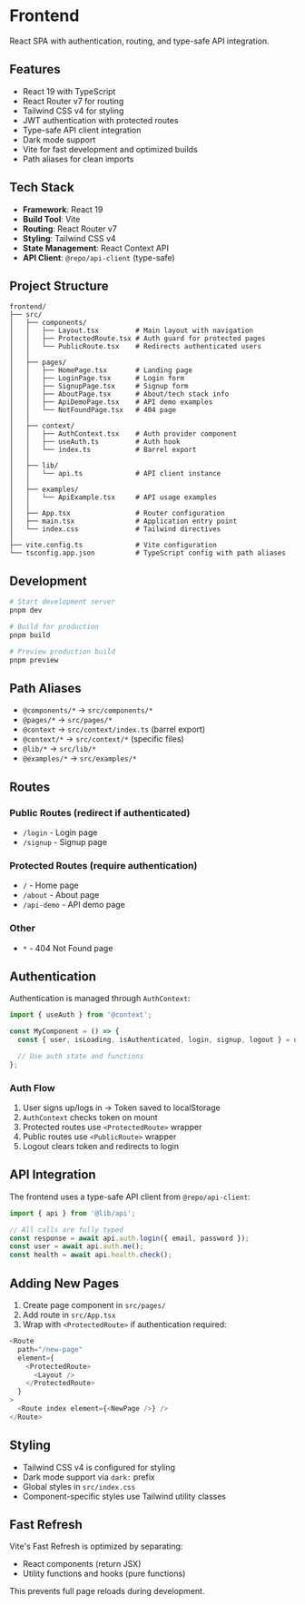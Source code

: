 # Frontend

React SPA with authentication, routing, and type-safe API integration.

## Features

- React 19 with TypeScript
- React Router v7 for routing
- Tailwind CSS v4 for styling
- JWT authentication with protected routes
- Type-safe API client integration
- Dark mode support
- Vite for fast development and optimized builds
- Path aliases for clean imports

## Tech Stack

- **Framework**: React 19
- **Build Tool**: Vite
- **Routing**: React Router v7
- **Styling**: Tailwind CSS v4
- **State Management**: React Context API
- **API Client**: `@repo/api-client` (type-safe)

## Project Structure

```
frontend/
├── src/
│   ├── components/
│   │   ├── Layout.tsx         # Main layout with navigation
│   │   ├── ProtectedRoute.tsx # Auth guard for protected pages
│   │   └── PublicRoute.tsx    # Redirects authenticated users
│   │
│   ├── pages/
│   │   ├── HomePage.tsx       # Landing page
│   │   ├── LoginPage.tsx      # Login form
│   │   ├── SignupPage.tsx     # Signup form
│   │   ├── AboutPage.tsx      # About/tech stack info
│   │   ├── ApiDemoPage.tsx    # API demo examples
│   │   └── NotFoundPage.tsx   # 404 page
│   │
│   ├── context/
│   │   ├── AuthContext.tsx    # Auth provider component
│   │   ├── useAuth.ts         # Auth hook
│   │   └── index.ts           # Barrel export
│   │
│   ├── lib/
│   │   └── api.ts             # API client instance
│   │
│   ├── examples/
│   │   └── ApiExample.tsx     # API usage examples
│   │
│   ├── App.tsx                # Router configuration
│   ├── main.tsx               # Application entry point
│   └── index.css              # Tailwind directives
│
├── vite.config.ts             # Vite configuration
└── tsconfig.app.json          # TypeScript config with path aliases
```

## Development

```bash
# Start development server
pnpm dev

# Build for production
pnpm build

# Preview production build
pnpm preview
```

## Path Aliases

- `@components/*` → `src/components/*`
- `@pages/*` → `src/pages/*`
- `@context` → `src/context/index.ts` (barrel export)
- `@context/*` → `src/context/*` (specific files)
- `@lib/*` → `src/lib/*`
- `@examples/*` → `src/examples/*`

## Routes

### Public Routes (redirect if authenticated)
- `/login` - Login page
- `/signup` - Signup page

### Protected Routes (require authentication)
- `/` - Home page
- `/about` - About page
- `/api-demo` - API demo page

### Other
- `*` - 404 Not Found page

## Authentication

Authentication is managed through `AuthContext`:

```typescript
import { useAuth } from '@context';

const MyComponent = () => {
  const { user, isLoading, isAuthenticated, login, signup, logout } = useAuth();

  // Use auth state and functions
};
```

### Auth Flow

1. User signs up/logs in → Token saved to localStorage
2. `AuthContext` checks token on mount
3. Protected routes use `<ProtectedRoute>` wrapper
4. Public routes use `<PublicRoute>` wrapper
5. Logout clears token and redirects to login

## API Integration

The frontend uses a type-safe API client from `@repo/api-client`:

```typescript
import { api } from '@lib/api';

// All calls are fully typed
const response = await api.auth.login({ email, password });
const user = await api.auth.me();
const health = await api.health.check();
```

## Adding New Pages

1. Create page component in `src/pages/`
2. Add route in `src/App.tsx`
3. Wrap with `<ProtectedRoute>` if authentication required:

```typescript
<Route
  path="/new-page"
  element={
    <ProtectedRoute>
      <Layout />
    </ProtectedRoute>
  }
>
  <Route index element={<NewPage />} />
</Route>
```

## Styling

- Tailwind CSS v4 is configured for styling
- Dark mode support via `dark:` prefix
- Global styles in `src/index.css`
- Component-specific styles use Tailwind utility classes

## Fast Refresh

Vite's Fast Refresh is optimized by separating:
- React components (return JSX)
- Utility functions and hooks (pure functions)

This prevents full page reloads during development.
